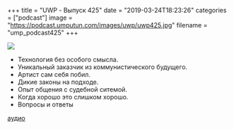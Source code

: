 +++
title = "UWP - Выпуск 425"
date = "2019-03-24T18:23:26"
categories = ["podcast"]
image = "https://podcast.umputun.com/images/uwp/uwp425.jpg"
filename = "ump_podcast425"
+++

![](https://podcast.umputun.com/images/uwp/uwp425.jpg)

- Технология без особого смысла.
- Уникальный заказчик из коммунистического будущего.
- Артист сам себя побил.
- Дикие законы на подходе.
- Опыт общения с судебной ситемой.
- Когда хорошо это слишком хорошо.
- Вопросы и ответы

[аудио](https://podcast.umputun.com/media/ump_podcast425.mp3)
<audio src="https://podcast.umputun.com/media/ump_podcast425.mp3" preload="none"></audio>
